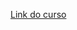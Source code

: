 [Link do curso](https://www.udemy.com/course/master-the-coding-interview-data-structures-algorithms/)